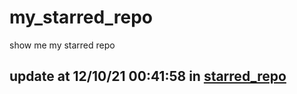 # my_starred_repo
show me my starred repo

update at 12/10/21 00:41:58 in [starred_repo](./index.html)
---

